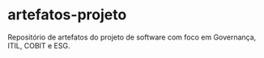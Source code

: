 # artefatos-projeto
Repositório de artefatos do projeto de software com foco em Governança, ITIL, COBIT e ESG.
